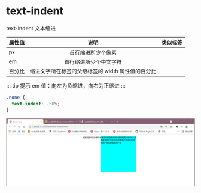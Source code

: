 # text-indent
text-indent 文本缩进

| 属性值 |                       说明                        | 类似标签 |
| ------ | :-----------------------------------------------: | -------: |
| px     |                首行缩进所少个像素                 |          |
| em     |              首行缩进所少个中文字符               |          |
| 百分比 | 缩进文字所在标签的父级标签的 width 属性值的百分比 |          |

::: tip 提示
em 值：向左为负缩进，向右为正缩进
:::

```css
.none {
  text-indent: -50%;
}
```

![](/images/css/text-indent.png)